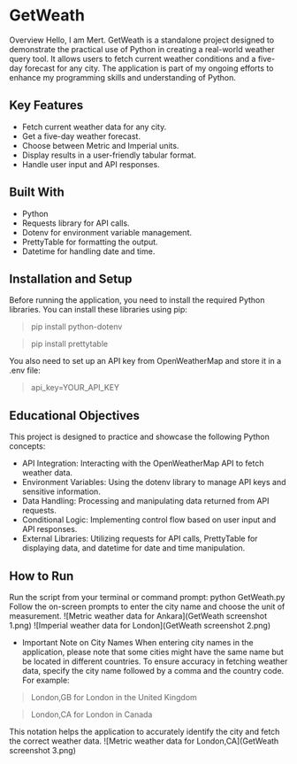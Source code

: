 # GetWeath
Overview
Hello, I am Mert. GetWeath is a standalone project designed to demonstrate the practical use of Python in creating a real-world weather query tool. It allows users to fetch current weather conditions and a five-day forecast for any city. The application is part of my ongoing efforts to enhance my programming skills and understanding of Python.

## Key Features
* Fetch current weather data for any city.
* Get a five-day weather forecast.
* Choose between Metric and Imperial units.
* Display results in a user-friendly tabular format.
* Handle user input and API responses.
## Built With
* Python
* Requests library for API calls.
* Dotenv for environment variable management.
* PrettyTable for formatting the output.
* Datetime for handling date and time.
  
## Installation and Setup
Before running the application, you need to install the required Python libraries. You can install these libraries using pip:

> pip install python-dotenv

> pip install prettytable

You also need to set up an API key from OpenWeatherMap and store it in a .env file:
> api_key=YOUR_API_KEY

## Educational Objectives
This project is designed to practice and showcase the following Python concepts:

* API Integration: Interacting with the OpenWeatherMap API to fetch weather data.
* Environment Variables: Using the dotenv library to manage API keys and sensitive information.
* Data Handling: Processing and manipulating data returned from API requests.
* Conditional Logic: Implementing control flow based on user input and API responses.
* External Libraries: Utilizing requests for API calls, PrettyTable for displaying data, and datetime for date and time manipulation.
  
## How to Run
Run the script from your terminal or command prompt:
python GetWeath.py
Follow the on-screen prompts to enter the city name and choose the unit of measurement.
![Metric weather data for Ankara](GetWeath screenshot 1.png)
![Imperial weather data for London](GetWeath screenshot 2.png)
* Important Note on City Names
When entering city names in the application, please note that some cities might have the same name but be located in different countries. To ensure accuracy in fetching weather data, specify the city name followed by a comma and the country code. For example:

> London,GB for London in the United Kingdom

> London,CA for London in Canada

This notation helps the application to accurately identify the city and fetch the correct weather data.
![Metric weather data for London,CA](GetWeath screenshot 3.png)

